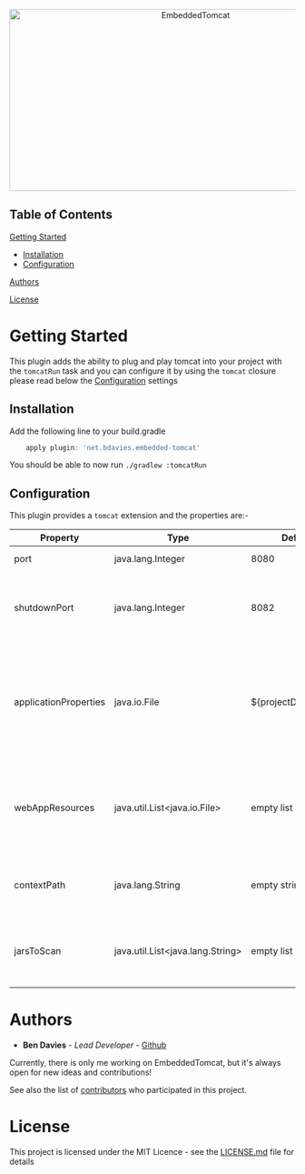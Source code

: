 <p align="center">
   <img src="https://socialify.git.ci/bendavies99/EmbeddedTomcat/image?description=1&font=Source%20Code%20Pro&language=1&name=1&owner=1&pattern=Signal&pulls=1&stargazers=1&theme=Dark" alt="EmbeddedTomcat" width="640" height="320" />
</p>

## Table of Contents

[Getting Started](#getting-started)

* [Installation](#installation)
* [Configuration](#configuration)

[Authors](#authors)

[License](#license)

# Getting Started

This plugin adds the ability to plug and play tomcat into your project with the `tomcatRun` task and you can configure 
it by using the `tomcat` closure please read below the [Configuration](#configuration) settings

## Installation
Add the following line to your build.gradle
```groovy
    apply plugin: 'net.bdavies.embedded-tomcat'
```
You should be able to now run `./gradlew :tomcatRun`

## Configuration
This plugin provides a `tomcat` extension and the properties are:-

Property | Type | Default Value | Description
------ | ------ | ------ | ------
port   | java.lang.Integer |  8080 | The port that server runs on
shutdownPort   | java.lang.Integer |  8082 | The port that will listen for a TCP packet with the ascii message of "SHUTDOWN"
applicationProperties   | java.io.File | ${projectDir}/app.properties | A file of properties to set that you would normally set in the context.xml using <Environment ... />
webAppResources | java.util.List<java.io.File> | empty list | A list of directories or files you wish to add to the tomcat vfs and for watching for live reload
contextPath | java.lang.String | empty string (ROOT) | The path for the context to run by default it uses the (ROOT) path
jarsToScan | java.util.List<java.lang.String> | empty list | A list of jars to scan for servlet API annotations e.g. @WebListener

# Authors

*   **Ben Davies** - *Lead Developer* - [Github](https://github.com/bendavies99)

Currently, there is only me working on EmbeddedTomcat, but it's always open for new ideas and contributions!

See also the list of [contributors](https://github.com/bendavies99/EmbeddedTomcat/contributors) who participated in this project.

# License

This project is licensed under the MIT Licence - see the [LICENSE.md](LICENSE.md) file for details

